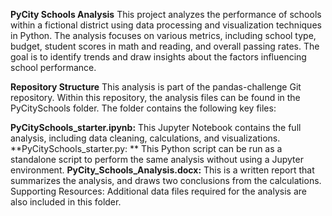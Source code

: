 **PyCity Schools Analysis**
This project analyzes the performance of schools within a fictional district using data processing and visualization techniques in Python. The analysis focuses on various metrics, including school type, budget, student scores in math and reading, and overall passing rates. The goal is to identify trends and draw insights about the factors influencing school performance.

**Repository Structure**
This analysis is part of the pandas-challenge Git repository. Within this repository, the analysis files can be found in the PyCitySchools folder. The folder contains the following key files:

**PyCitySchools_starter.ipynb:** This Jupyter Notebook contains the full analysis, including data cleaning, calculations, and visualizations.
**PyCitySchools_starter.py: ** This Python script can be run as a standalone script to perform the same analysis without using a Jupyter environment.
**PyCity_Schools_Analysis.docx:** This is a written report that summarizes the analysis, and draws two conclusions from the calculations.
Supporting Resources: Additional data files required for the analysis are also included in this folder. 
